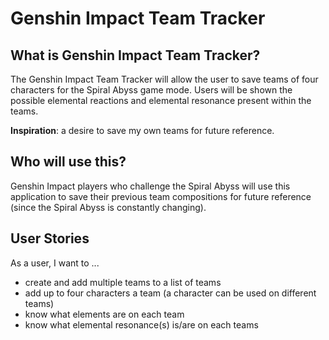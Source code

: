 # Genshin Impact Team Tracker

## What is Genshin Impact Team Tracker?

<p>The Genshin Impact Team Tracker will allow the user to save teams of four characters for the
Spiral Abyss game mode. Users will be shown the possible elemental reactions and elemental resonance present within the 
teams. 

**Inspiration**: a desire to save my own teams for future reference.</p> 

## Who will use this?

<p>Genshin Impact players who challenge the Spiral Abyss will use this application to save their previous team 
compositions for future reference (since the Spiral Abyss is constantly changing).</p>

## User Stories

As a user, I want to ...
- create and add multiple teams to a list of teams
- add up to four characters a team (a character can be used on different teams)
- know what elements are on each team  
- know what elemental resonance(s) is/are on each teams

